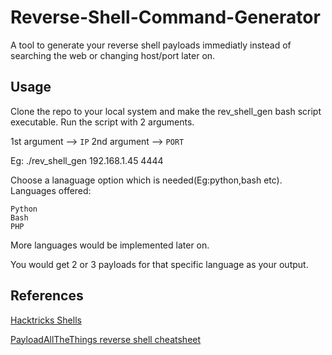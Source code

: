 # Reverse-Shell-Command-Generator
A tool to generate your reverse shell payloads immediatly instead of searching the web or changing host/port later on.

## Usage

Clone the repo to your local system and make the rev_shell_gen bash script executable. 
Run the script with 2 arguments. 

1st argument --> `IP`
2nd argument --> `PORT`

Eg: ./rev_shell_gen 192.168.1.45 4444 

Choose a lanaguage option which is needed(Eg:python,bash etc).
Languages offered: 
```
Python
Bash
PHP
```
More languages would be implemented later on. 

You would get 2 or 3 payloads for that specific language as your output. 

## References

[Hacktricks Shells](https://book.hacktricks.xyz/generic-methodologies-and-resources/shells/linux) 

[PayloadAllTheThings reverse shell cheatsheet](https://github.com/swisskyrepo/PayloadsAllTheThings/blob/master/Methodology%20and%20Resources/Reverse%20Shell%20Cheatsheet.md#python) 
